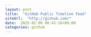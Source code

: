 ```yaml
---
layout: post
title:  "GitHub Public Timeline Feed"
siteUrl:  "http://github.com/"
date:  2025-02-08 08:45:16+00:00
categories: github
---
```

